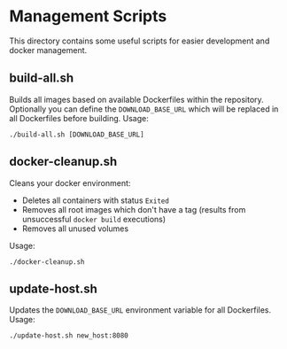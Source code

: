 # Management Scripts

This directory contains some useful scripts for easier development and docker management.

## build-all.sh

Builds all images based on available Dockerfiles within the repository. Optionally you can define the `DOWNLOAD_BASE_URL` which will be replaced in all Dockerfiles before building. Usage:

```
./build-all.sh [DOWNLOAD_BASE_URL]
```

## docker-cleanup.sh

Cleans your docker environment:

* Deletes all containers with status `Exited`
* Removes all root images which don't have a tag (results from unsuccessful `docker build` executions)
* Removes all unused volumes

Usage:

```
./docker-cleanup.sh
```

## update-host.sh

Updates the `DOWNLOAD_BASE_URL` environment variable for all Dockerfiles. Usage:

```
./update-host.sh new_host:8080
```
